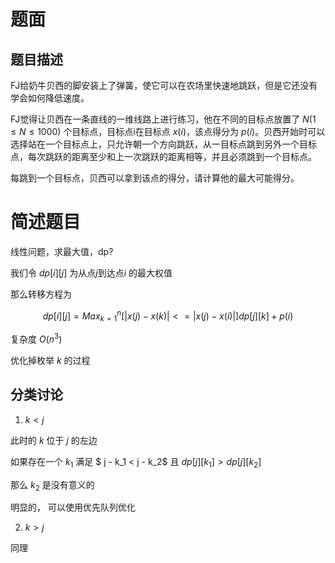 # 题面

## 题目描述

FJ给奶牛贝西的脚安装上了弹簧，使它可以在农场里快速地跳跃，但是它还没有学会如何降低速度。


FJ觉得让贝西在一条直线的一维线路上进行练习，他在不同的目标点放置了 $N (1 \leq N \leq 1000)$ 个目标点，目标点i在目标点 $x(i)$，该点得分为 $p(i)$。贝西开始时可以选择站在一个目标点上，只允许朝一个方向跳跃，从一目标点跳到另外一个目标点，每次跳跃的距离至少和上一次跳跃的距离相等，并且必须跳到一个目标点。


每跳到一个目标点，贝西可以拿到该点的得分，请计算他的最大可能得分。

# 简述题目

线性问题，求最大值，dp?

我们令 $dp[i][j]$ 为从点$j$到达点$i$ 的最大权值

那么转移方程为

$$dp[i][j] = Max_{k=1}^{n}  [|x(j) - x(k)| <= |x(j) - x(i)|]  dp[j][k] + p(i)$$

复杂度 $O(n^3)$

优化掉枚举 $k$ 的过程

## 分类讨论

1) $k < j$

此时的 $k$ 位于 $j$ 的左边

如果存在一个 $k_1$ 满足 $ j - k_1 < j - k_2$ 且 $dp[j][k_1] > dp[j][k_2]$ 

那么 $k_2$ 是没有意义的

明显的， 可以使用优先队列优化

2) $k > j$

同理


